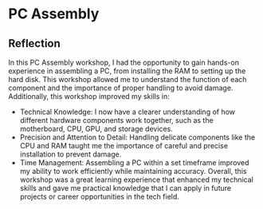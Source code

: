 # PC Assembly
## Reflection
In this PC Assembly workshop, I had the opportunity to gain hands-on experience in assembling a PC, from installing the RAM to setting up the hard disk. This workshop allowed me to understand the function of each component and the importance of proper handling to avoid damage.
Additionally, this workshop improved my skills in:
- Technical Knowledge: I now have a clearer understanding of how different hardware components work together, such as the motherboard, CPU, GPU, and storage devices.
- Precision and Attention to Detail: Handling delicate components like the CPU and RAM taught me the importance of careful and precise installation to prevent damage.
- Time Management: Assembling a PC within a set timeframe improved my ability to work efficiently while maintaining accuracy.
Overall, this workshop was a great learning experience that enhanced my technical skills and gave me practical knowledge that I can apply in future projects or career opportunities in the tech field.
